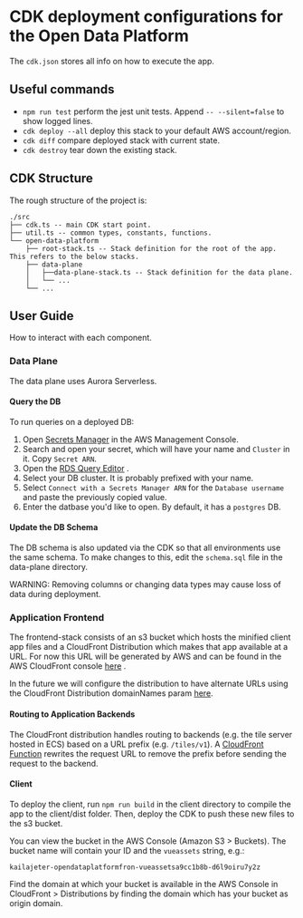 # CDK deployment configurations for the Open Data Platform

The `cdk.json` stores all info on how to execute the app.

## Useful commands

- `npm run test` perform the jest unit tests. Append `-- --silent=false` to show logged lines.
- `cdk deploy --all` deploy this stack to your default AWS account/region.
- `cdk diff` compare deployed stack with current state.
- `cdk destroy` tear down the existing stack.

## CDK Structure

The rough structure of the project is:

```text
./src
├── cdk.ts -- main CDK start point.
├── util.ts -- common types, constants, functions.
└── open-data-platform
    ├── root-stack.ts -- Stack definition for the root of the app. This refers to the below stacks.
    ├── data-plane
    │   ├──data-plane-stack.ts -- Stack definition for the data plane.
    │   └── ...
    └── ...
```

## User Guide

How to interact with each component.

### Data Plane

The data plane uses Aurora Serverless.

#### Query the DB

To run queries on a deployed DB:

1. Open
   [Secrets Manager](https://us-east-2.console.aws.amazon.com/secretsmanager/home?region=us-east-2#!/listSecrets/)
   in the AWS Management Console.
1. Search and open your secret, which will have your name and `Cluster` in it. Copy `Secret ARN`.
1. Open the
   [RDS Query Editor](https://us-east-2.console.aws.amazon.com/rds/home?region=us-east-2#query-editor:)
   .
1. Select your DB cluster. It is probably prefixed with your name.
1. Select `Connect with a Secrets Manager ARN` for the `Database username` and paste the previously
   copied value.
1. Enter the datbase you'd like to open. By default, it has a `postgres` DB.

#### Update the DB Schema

The DB schema is also updated via the CDK so that all environments use the same schema. To make
changes to this, edit the `schema.sql` file in the data-plane directory.

WARNING: Removing columns or changing data types may cause loss of data during deployment.

### Application Frontend

The frontend-stack consists of an s3 bucket which hosts the minified client app files and a
CloudFront Distribution which makes that app available at a URL. For now this URL will be generated
by AWS and can be found in the AWS CloudFront console
[here](https://us-east-1.console.aws.amazon.com/cloudfront/v3/home?region=us-east-2#/distributions)
.

In the future we will configure the distribution to have alternate URLs using the CloudFront
Distribution domainNames param [here](src/open-data-platform/frontend/frontend-stack.ts#L30).

#### Routing to Application Backends

The CloudFront distribution handles routing to backends (e.g. the tile server hosted in ECS) based
on a URL prefix (e.g. `/tiles/v1`). A
[CloudFront Function](https://github.com/aws-samples/amazon-cloudfront-functions) rewrites the
request URL to remove the prefix before sending the request to the backend.

#### Client

To deploy the client, run `npm run build` in the client directory to compile the app to the
client/dist folder. Then, deploy the CDK to push these new files to the s3 bucket.

You can view the bucket in the AWS Console (Amazon S3 > Buckets). The bucket name will contain your
ID and the `vueassets` string, e.g.:

`kailajeter-opendataplatformfron-vueassetsa9cc1b8b-d6l9oiru7y2z`

Find the domain at which your bucket is available in the AWS Console in CloudFront > Distributions
by finding the domain which has your bucket as origin domain.
